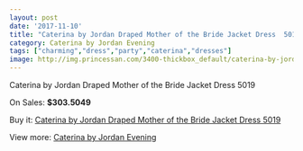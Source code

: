 ```yaml
---
layout: post
date: '2017-11-10'
title: "Caterina by Jordan Draped Mother of the Bride Jacket Dress  5019"
category: Caterina by Jordan Evening
tags: ["charming","dress","party","caterina","dresses"]
image: http://img.princessan.com/3400-thickbox_default/caterina-by-jordan-draped-mother-of-the-bride-jacket-dress-5019.jpg
---
```

Caterina by Jordan Draped Mother of the Bride Jacket Dress  5019

On Sales: **$303.5049**
<a href="https://www.princessan.com/en/caterina-by-jordan-evening/1582-caterina-by-jordan-draped-mother-of-the-bride-jacket-dress-5019.html"><amp-img layout="responsive" width="600" height="600" src="//img.princessan.com/3400-thickbox_default/caterina-by-jordan-draped-mother-of-the-bride-jacket-dress-5019.jpg" alt="Caterina by Jordan Draped Mother of the Bride Jacket Dress  5019 0" /></a>
<a href="https://www.princessan.com/en/caterina-by-jordan-evening/1582-caterina-by-jordan-draped-mother-of-the-bride-jacket-dress-5019.html"><amp-img layout="responsive" width="600" height="600" src="//img.princessan.com/3401-thickbox_default/caterina-by-jordan-draped-mother-of-the-bride-jacket-dress-5019.jpg" alt="Caterina by Jordan Draped Mother of the Bride Jacket Dress  5019 1" /></a>

Buy it: [Caterina by Jordan Draped Mother of the Bride Jacket Dress  5019](https://www.princessan.com/en/caterina-by-jordan-evening/1582-caterina-by-jordan-draped-mother-of-the-bride-jacket-dress-5019.html "Caterina by Jordan Draped Mother of the Bride Jacket Dress  5019")

View more: [Caterina by Jordan Evening](https://www.princessan.com/en/14-caterina-by-jordan-evening "Caterina by Jordan Evening")